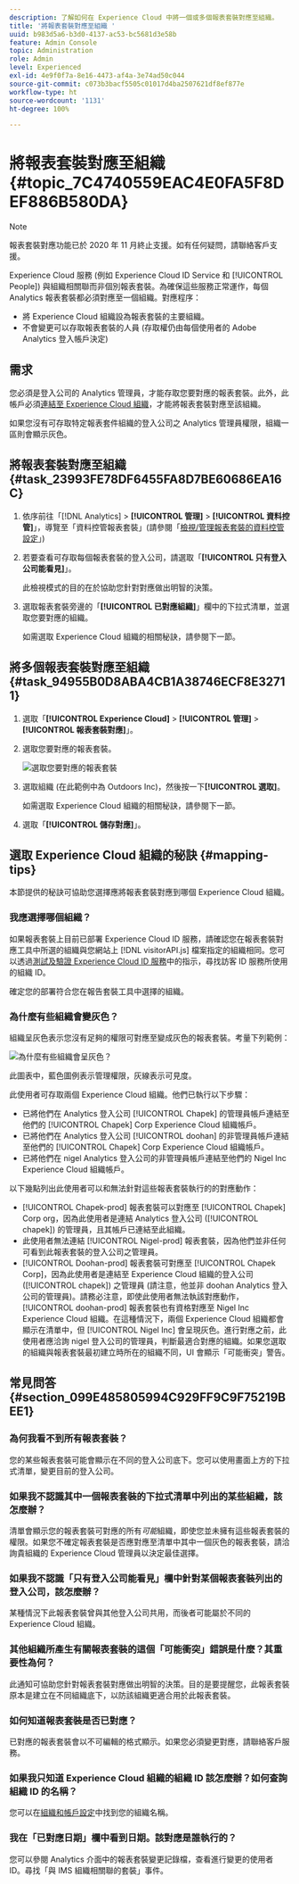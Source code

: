```yaml
---
description: 了解如何在 Experience Cloud 中將一個或多個報表套裝對應至組織。
title: '將報表套裝對應至組織 '
uuid: b983d5a6-b3d0-4137-ac53-bc5681d3e58b
feature: Admin Console
topic: Administration
role: Admin
level: Experienced
exl-id: 4e9f0f7a-8e16-4473-af4a-3e74ad50c044
source-git-commit: c073b3bacf5505c01017d4ba2507621df8ef877e
workflow-type: ht
source-wordcount: '1131'
ht-degree: 100%

---
```


# 將報表套裝對應至組織 {#topic_7C4740559EAC4E0FA5F8DEF886B580DA}

>[!NOTE]
>
>報表套裝對應功能已於 2020 年 11 月終止支援。如有任何疑問，請聯絡客戶支援。

Experience Cloud 服務 (例如 Experience Cloud ID Service 和 [!UICONTROL People]) 與組織相關聯而非個別報表套裝。為確保這些服務正常運作，每個 Analytics 報表套裝都必須對應至一個組織。對應程序：

* 將 Experience Cloud 組織設為報表套裝的主要組織。
* 不會變更可以存取報表套裝的人員 (存取權仍由每個使用者的 Adobe Analytics 登入帳戶決定)

## 需求

您必須是登入公司的 Analytics 管理員，才能存取您要對應的報表套裝。此外，此帳戶必須[連結至 Experience Cloud 組織](organizations.md#topic_C31CB834F109465A82ED57FF0563B3F1)，才能將報表套裝對應至該組織。

如果您沒有可存取特定報表套件組織的登入公司之 Analytics 管理員權限，組織一區則會顯示灰色。

## 將報表套裝對應至組織 {#task_23993FE78DF6455FA8D7BE60686EA16C}

1. 依序前往「[!DNL Analytics] > **[!UICONTROL 管理]** > **[!UICONTROL 資料控管]**」，導覽至「資料控管報表套裝」(請參閱「[檢視/管理報表套裝的資料控管設定](https://experienceleague.adobe.com/docs/analytics/admin/data-governance/gdpr-view-settings.html?lang=zh-Hant)」)

1. 若要查看可存取每個報表套裝的登入公司，請選取「**[!UICONTROL 只有登入公司能看見]**」。

   此檢視模式的目的在於協助您針對對應做出明智的決策。

1. 選取報表套裝旁邊的「**[!UICONTROL 已對應組織]**」欄中的下拉式清單，並選取您要對應的組織。

   如需選取 Experience Cloud 組織的相關秘訣，請參閱下一節。

## 將多個報表套裝對應至組織 {#task_94955B0D8ABA4CB1A38746ECF8E32711}

1. 選取「**[!UICONTROL Experience Cloud]** > **[!UICONTROL 管理]** > **[!UICONTROL 報表套裝對應]**」。

1. 選取您要對應的報表套裝。

   ![選取您要對應的報表套裝](assets/rs-mapping-multiple.png)

1. 選取組織 (在此範例中為 Outdoors Inc)，然後按一下&#x200B;**[!UICONTROL 選取]**。

   如需選取 Experience Cloud 組織的相關秘訣，請參閱下一節。

1. 選取「**[!UICONTROL 儲存對應]**」。

## 選取 Experience Cloud 組織的秘訣 {#mapping-tips}

本節提供的秘訣可協助您選擇應將報表套裝對應到哪個 Experience Cloud 組織。

### 我應選擇哪個組織？

如果報表套裝上目前已部署 Experience Cloud ID 服務，請確認您在報表套裝對應工具中所選的組織與您網站上 [!DNL visitorAPI.js] 檔案指定的組織相同。您可以透過[測試及驗證 Experience Cloud ID 服務](https://experienceleague.corp.adobe.com/docs/id-service/using/implementation/test-verify.html)中的指示，尋找訪客 ID 服務所使用的組織 ID。

確定您的部署符合您在報告套裝工具中選擇的組織。

### 為什麼有些組織會變灰色？

組織呈灰色表示您沒有足夠的權限可對應至變成灰色的報表套裝。考量下列範例：

![為什麼有些組織會呈灰色？](assets/rs-mapping.png)

此圖表中，藍色圖例表示管理權限，灰線表示可見度。

此使用者可存取兩個 Experience Cloud 組織。他們已執行以下步驟：

* 已將他們在 Analytics 登入公司 [!UICONTROL Chapek] 的管理員帳戶連結至他們的 [!UICONTROL Chapek] Corp Experience Cloud 組織帳戶。
* 已將他們在 Analytics 登入公司 [!UICONTROL doohan] 的非管理員帳戶連結至他們的 [!UICONTROL Chapek] Corp Experience Cloud 組織帳戶。
* 已將他們在 nigel Analytics 登入公司的非管理員帳戶連結至他們的 Nigel Inc Experience Cloud 組織帳戶。

以下幾點列出此使用者可以和無法針對這些報表套裝執行的的對應動作：

* [!UICONTROL Chapek-prod] 報表套裝可以對應至 [!UICONTROL Chapek] Corp org，因為此使用者是連結 Analytics 登入公司 ([!UICONTROL chapek]) 的管理員，且其帳戶已連結至此組織。
* 此使用者無法連結 [!UICONTROL Nigel-prod] 報表套裝，因為他們並非任何可看到此報表套裝的登入公司之管理員。
* [!UICONTROL Doohan-prod] 報表套裝可對應至 [!UICONTROL Chapek Corp]，因為此使用者是連結至 Experience Cloud 組織的登入公司 ([!UICONTROL chapek]) 之管理員 (請注意，他並非 doohan Analytics 登入公司的管理員)。請務必注意，即使此使用者無法執該對應動作，[!UICONTROL doohan-prod] 報表套裝也有資格對應至 Nigel Inc Experience Cloud 組織。在這種情況下，兩個 Experience Cloud 組織都會顯示在清單中，但 [!UICONTROL Nigel Inc] 會呈現灰色。進行對應之前，此使用者應洽詢 nigel 登入公司的管理員，判斷最適合對應的組織。如果您選取的組織與報表套裝最初建立時所在的組織不同，UI 會顯示「可能衝突」警告。

## 常見問答 {#section_099E485805994C929FF9C9F75219BEE1}

### 為何我看不到所有報表套裝？

您的某些報表套裝可能會顯示在不同的登入公司底下。您可以使用畫面上方的下拉式清單，變更目前的登入公司。

### 如果我不認識其中一個報表套裝的下拉式清單中列出的某些組織，該怎麼辦？

清單會顯示您的報表套裝可對應的所有&#x200B;*可能*&#x200B;組織，即使您並未擁有這些報表套裝的權限。如果您不確定報表套裝是否應對應至清單中其中一個灰色的報表套裝，請洽詢貴組織的 Experience Cloud 管理員以決定最佳選擇。

### 如果我不認識「只有登入公司能看見」欄中針對某個報表套裝列出的登入公司，該怎麼辦？

某種情況下此報表套裝曾與其他登入公司共用，而後者可能屬於不同的 Experience Cloud 組織。

### 其他組織所產生有關報表套裝的這個「可能衝突」錯誤是什麼？其重要性為何？

此通知可協助您針對報表套裝對應做出明智的決策。目的是要提醒您，此報表套裝原本是建立在不同組織底下，以防該組織更適合用於此報表套裝。

### 如何知道報表套裝是否已對應？

已對應的報表套裝會以不可編輯的格式顯示。如果您必須變更對應，請聯絡客戶服務。

### 如果我只知道 Experience Cloud 組織的組織 ID 該怎麼辦？如何查詢組織 ID 的名稱？

您可以在[組織和帳戶設定](organizations.md)中找到您的組織名稱。

### 我在「已對應日期」欄中看到日期。該對應是誰執行的？

您可以參閱 Analytics 介面中的報表套裝變更記錄檔，查看進行變更的使用者 ID。尋找「與 IMS 組織相關聯的套裝」事件。
